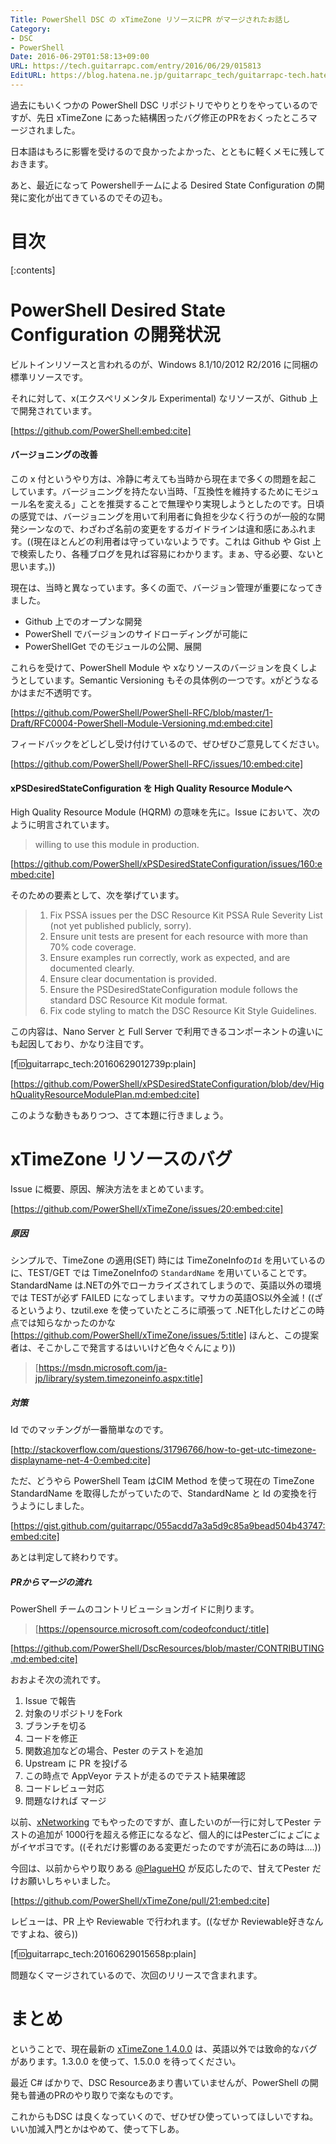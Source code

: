 ```yaml
---
Title: PowerShell DSC の xTimeZone リソースにPR がマージされたお話し
Category:
- DSC
- PowerShell
Date: 2016-06-29T01:58:13+09:00
URL: https://tech.guitarrapc.com/entry/2016/06/29/015813
EditURL: https://blog.hatena.ne.jp/guitarrapc_tech/guitarrapc-tech.hatenablog.com/atom/entry/6653812171403109529
---
```


過去にもいくつかの PowerShell DSC リポジトリでやりとりをやっているのですが、先日 xTimeZone にあった結構困ったバグ修正のPRをおくったところマージされました。

日本語はもろに影響を受けるので良かったよかった、とともに軽くメモに残しておきます。

あと、最近になって Powershellチームによる Desired State Configuration の開発に変化が出てきているのでその辺も。

# 目次

[:contents]

# PowerShell Desired State Configuration の開発状況

ビルトインリソースと言われるのが、Windows 8.1/10/2012 R2/2016 に同梱の標準リソースです。

それに対して、x(エクスペリメンタル Experimental) なリソースが、Github 上で開発されています。

[https://github.com/PowerShell:embed:cite]

#### バージョニングの改善

この x 付というやり方は、冷静に考えても当時から現在まで多くの問題を起こしています。バージョニングを持たない当時、「互換性を維持するためにモジュール名を変える」ことを推奨することで無理やり実現しようとしたのです。日頃の感覚では、バージョニングを用いて利用者に負担を少なく行うのが一般的な開発シーンなので、わざわざ名前の変更をするガイドラインは違和感にあふれます。((現在ほとんどの利用者は守っていないようです。これは Github や Gist 上で検索したり、各種ブログを見れば容易にわかります。まぁ、守る必要、ないと思います。))

現在は、当時と異なっています。多くの面で、バージョン管理が重要になってきました。

- Github 上でのオープンな開発
- PowerShell でバージョンのサイドローディングが可能に
- PowerShellGet でのモジュールの公開、展開

これらを受けて、PowerShell Module や xなりソースのバージョンを良くしようとしています。Semantic Versioning もその具体例の一つです。xがどうなるかはまだ不透明です。

[https://github.com/PowerShell/PowerShell-RFC/blob/master/1-Draft/RFC0004-PowerShell-Module-Versioning.md:embed:cite]


フィードバックをどしどし受け付けているので、ぜひぜひご意見してください。

[https://github.com/PowerShell/PowerShell-RFC/issues/10:embed:cite]

#### xPSDesiredStateConfiguration を High Quality Resource Moduleへ

High Quality Resource Module (HQRM) の意味を先に。Issue において、次のように明言されています。

> willing to use this module in production.

[https://github.com/PowerShell/xPSDesiredStateConfiguration/issues/160:embed:cite]

そのための要素として、次を挙げています。

> 1. Fix PSSA issues per the DSC Resource Kit PSSA Rule Severity List (not yet published publicly, sorry).
> 2. Ensure unit tests are present for each resource with more than 70% code coverage.
> 3. Ensure examples run correctly, work as expected, and are documented clearly.
> 4. Ensure clear documentation is provided.
> 5. Ensure the PSDesiredStateConfiguration module follows the standard DSC Resource Kit module format.
> 6. Fix code styling to match the DSC Resource Kit Style Guidelines.

この内容は、Nano Server と Full Server で利用できるコンポーネントの違いにも起因しており、かなり注目です。

[f:id:guitarrapc_tech:20160629012739p:plain]

[https://github.com/PowerShell/xPSDesiredStateConfiguration/blob/dev/HighQualityResourceModulePlan.md:embed:cite]

このような動きもありつつ、さて本題に行きましょう。

# xTimeZone リソースのバグ

Issue に概要、原因、解決方法をまとめています。

[https://github.com/PowerShell/xTimeZone/issues/20:embed:cite]

##### 原因

シンプルで、TimeZone の適用(SET) 時には TimeZoneInfoの```Id``` を用いているのに、TEST/GET では TimeZoneInfoの ```StandardName``` を用いていることです。StandardName は.NETの外でローカライズされてしまうので、英語以外の環境では TESTが必ず FAILED になってしまいます。マサカの英語OS以外全滅！((ざるというより、tzutil.exe を使っていたところに頑張って .NET化したけどこの時点では知らなかったのかな [https://github.com/PowerShell/xTimeZone/issues/5:title] ほんと、この提案者は、そこかしこで発言するはいいけど色々ぐんにょり))

> [https://msdn.microsoft.com/ja-jp/library/system.timezoneinfo.aspx:title]

##### 対策

Id でのマッチングが一番簡単なのです。

[http://stackoverflow.com/questions/31796766/how-to-get-utc-timezone-displayname-net-4-0:embed:cite]

ただ、どうやら PowerShell Team はCIM Method を使って現在の TimeZone StandardName を取得したがっていたので、StandardName と Id の変換を行うようにしました。

[https://gist.github.com/guitarrapc/055acdd7a3a5d9c85a9bead504b43747:embed:cite]

あとは判定して終わりです。

##### PRからマージの流れ

PowerShell チームのコントリビューションガイドに則ります。

> [https://opensource.microsoft.com/codeofconduct/:title]

[https://github.com/PowerShell/DscResources/blob/master/CONTRIBUTING.md:embed:cite]

おおよそ次の流れです。

1. Issue で報告
1. 対象のリポジトリをFork
1. ブランチを切る
1. コードを修正
1. 関数追加などの場合、Pester のテストを追加
1. Upstream に PR を投げる
1. この時点で AppVeyor テストが走るのでテスト結果確認
1. コードレビュー対応
1. 問題なければ マージ

以前、[xNetworking](https://github.com/PowerShell/xNetworking) でもやったのですが、直したいのが一行に対してPester テストの追加が 1000行を超える修正になるなど、個人的にはPesterごにょごにょがイヤポヨです。((それだけ影響のある変更だったのですが流石にあの時は....))

今回は、以前からやり取りある [@PlagueHO](https://github.com/PlagueHO) が反応したので、甘えてPester だけお願いしちゃいました。

[https://github.com/PowerShell/xTimeZone/pull/21:embed:cite]

レビューは、PR 上や Reviewable で行われます。((なぜか Reviewable好きなんですよね、彼ら))

[f:id:guitarrapc_tech:20160629015658p:plain]

問題なくマージされているので、次回のリリースで含まれます。

# まとめ

ということで、現在最新の [xTimeZone 1.4.0.0](http://www.powershellgallery.com/packages/xtimezone/1.4.0.0) は、英語以外では致命的なバグがあります。1.3.0.0 を使って、1.5.0.0 を待ってください。

最近 C# ばかりで、DSC Resourceあまり書いていませんが、PowerShell の開発も普通のPRのやり取りで楽なものです。

これからもDSC は良くなっていくので、ぜひぜひ使っていってほしいですね。いい加減入門とかはやめて、使って下しあ。
